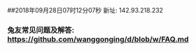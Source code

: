 ##2018年09月28日07时12分07秒 新址: 142.93.218.232
### 兔友常见问题及解答: https://github.com/wanggonging/d/blob/w/FAQ.md
